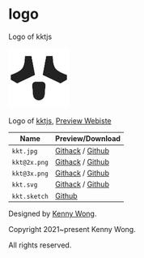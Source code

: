 # logo
Logo of kktjs

<img src="./kkt.svg" width="120" />

Logo of [kktjs](https://kktjs.github.io/kkt), [Preview Webiste](https://kktjs.github.io/logo/)

Name | Preview/Download
---- | ----
`kkt.jpg` | [Githack](https://raw.githack.com/kktjs/logo/master/logo.jpg) / [Github](https://kktjs.github.io/logo/kkt.jpg)
`kkt@2x.png` | [Githack](https://raw.githack.com/kktjs/logo/master/kkt@2x.png) / [Github](https://kktjs.github.io/logo/kkt@2x.png)
`kkt@3x.png` | [Githack](https://raw.githack.com/kktjs/logo/master/kkt@3x.png) / [Github](https://kktjs.github.io/logo/kkt@3x.png)
`kkt.svg` | [Githack](https://raw.githack.com/kktjs/logo/master/kkt.svg) / [Github](https://kktjs.github.io/logo/kkt.svg)
`kkt.sketch` | [Github](https://uivjs.github.io/logo/kkt.sketch)

Designed by [Kenny Wong](https://github.com/jaywcjlove).

Copyright 2021~present Kenny Wong. 

All rights reserved.